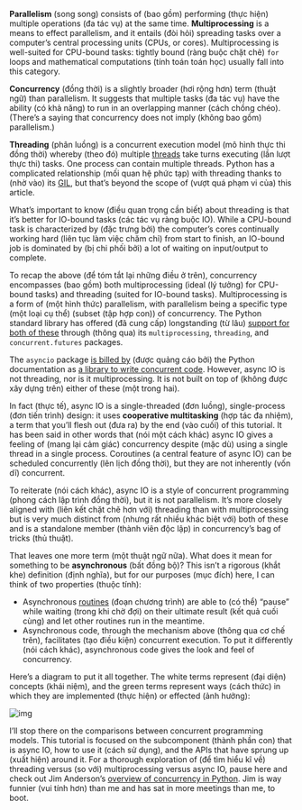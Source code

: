 **Parallelism** (song song) consists of (bao gồm) performing (thực hiện) multiple operations (đa tác vụ) at the same time. **Multiprocessing** is a means to effect parallelism, and it entails (đòi hỏi) spreading tasks over a computer’s central processing units (CPUs, or cores). Multiprocessing is well-suited for CPU-bound tasks: tightly bound (ràng buộc chặt chẽ) `for` loops and mathematical computations (tính toán toán học) usually fall into this category.

**Concurrency** (đồng thời) is a slightly broader (hơi rộng hơn) term (thuật ngữ) than parallelism. It suggests that multiple tasks (đa tác vụ) have the ability (có khả năng) to run in an overlapping manner (cách chồng chéo). (There’s a saying that concurrency does not imply (không bao gồm) parallelism.)

**Threading** (phân luồng) is a concurrent execution model (mô hình thực thi đồng thời) whereby (theo đó) multiple [threads](https://en.wikipedia.org/wiki/Thread_(computing)) take turns executing (lần lượt thực thi) tasks. One process can contain multiple threads. Python has a complicated relationship (mối quan hệ phức tạp) with threading thanks to (nhờ vào) its [GIL](https://realpython.com/python-gil/), but that’s beyond the scope of (vượt quá phạm vi của) this article.

What’s important to know (điều quan trọng cần biết) about threading is that it’s better for IO-bound tasks (các tác vụ ràng buộc IO). While a CPU-bound task is characterized by (đặc trưng bởi) the computer’s cores continually working hard (liên tục làm việc chăm chỉ) from start to finish, an IO-bound job is dominated by (bị chi phối bởi) a lot of waiting on input/output to complete.

To recap the above (để tóm tắt lại những điều ở trên), concurrency encompasses (bao gồm) both multiprocessing (ideal (lý tưởng) for CPU-bound tasks) and threading (suited for IO-bound tasks). Multiprocessing is a form of (một hình thức) parallelism, with parallelism being a specific type (một loại cụ thể) (subset (tập hợp con)) of concurrency. The Python standard library has offered (đã cung cấp) longstanding (từ lâu) [support for both of these](https://docs.python.org/3/library/concurrency.html) through (thông qua) its `multiprocessing`, `threading`, and `concurrent.futures` packages.

The `asyncio` package [is billed by](https://www.ldoceonline.com/dictionary/be-billed-to-do-something) (được quảng cáo bởi) the Python documentation as [a library to write concurrent code](https://docs.python.org/3/library/asyncio.html). However, async IO is not threading, nor is it multiprocessing. It is not built on top of  (không được xây dựng trên) either of these (một trong hai).

In fact (thực tế), async IO is a single-threaded (đơn luồng), single-process (đơn tiến trình) design: it uses **cooperative multitasking** (hợp tác đa nhiệm), a term that you’ll flesh out (đưa ra) by the end (vào cuối) of this tutorial. It has been said in other words that (nói một cách khác) async IO gives a feeling of (mang lại cảm giác) concurrency despite (mặc dù) using a single thread in a single process. Coroutines (a central feature of async IO) can be scheduled concurrently (lên lịch đồng thời), but they are not inherently (vốn dĩ) concurrent.

To reiterate (nói cách khác), async IO is a style of concurrent programming (phong cách lập trình đồng thời), but it is not parallelism. It’s more closely aligned with (liên kết chặt chẽ hơn với) threading than with multiprocessing but is very much distinct from (nhưng rất nhiều khác biệt với) both of these and is a standalone member (thành viên độc lập) in concurrency’s bag of tricks (thủ thuật).

That leaves one more term (một thuật ngữ nữa). What does it mean for something to be **asynchronous** (bất đồng bộ)? This isn’t a rigorous (khắt khe) definition (định nghĩa), but for our purposes (mục đích) here, I can think of two properties (thuộc tính):

- Asynchronous [routines](http://tratu.soha.vn/dict/en_vn/Routine) (đoạn chương trình) are able to (có thể) “pause” while waiting (trong khi chờ đợi) on their ultimate result (kết quả cuối cùng) and let other routines run in the meantime.
- Asynchronous code, through the mechanism above (thông qua cơ chế trên), facilitates (tạo điều kiện) concurrent execution. To put it differently (nói cách khác), asynchronous code gives the look and feel of concurrency.

Here’s a diagram to put it all together. The white terms represent (đại diện) concepts (khái niệm), and the green terms represent ways (cách thức) in which they are implemented (thực hiện) or effected (ảnh hưởng):

![img](https://files.realpython.com/media/Screen_Shot_2018-10-17_at_3.18.44_PM.c02792872031.jpg)

I’ll stop there on the comparisons between concurrent programming models. This tutorial is focused on the subcomponent (thành phần con) that is async IO, how to use it (cách sử dụng), and the APIs that have sprung up (xuất hiện) around it. For a thorough exploration of (để tìm hiểu kĩ về) threading versus (so với) multiprocessing versus async IO, pause here and check out Jim Anderson’s [overview of concurrency in Python](https://realpython.com/python-concurrency/). Jim is way funnier (vui tính hơn) than me and has sat in more meetings than me, to boot.
